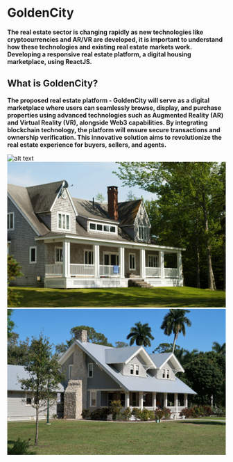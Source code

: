 # GoldenCity

**The real estate sector is changing rapidly as new technologies like cryptocurrencies and AR/VR are developed, it is important to understand how these technologies and existing real estate markets work.  Developing a responsive real estate platform, a digital housing marketplace, using ReactJS.**

## What is GoldenCity?

**The proposed real estate platform - GoldenCity will serve as a digital marketplace where users can seamlessly browse, display, and purchase properties using advanced technologies such as Augmented Reality (AR) and Virtual Reality (VR), alongside Web3 capabilities. By integrating blockchain technology, the platform will ensure secure transactions and ownership verification. This innovative solution aims to revolutionize the real estate experience for buyers, sellers, and agents.**

![alt text](public/building01.jpg)
![alt text](public/building02.jpg)
![alt text](public/building03.jpg)
